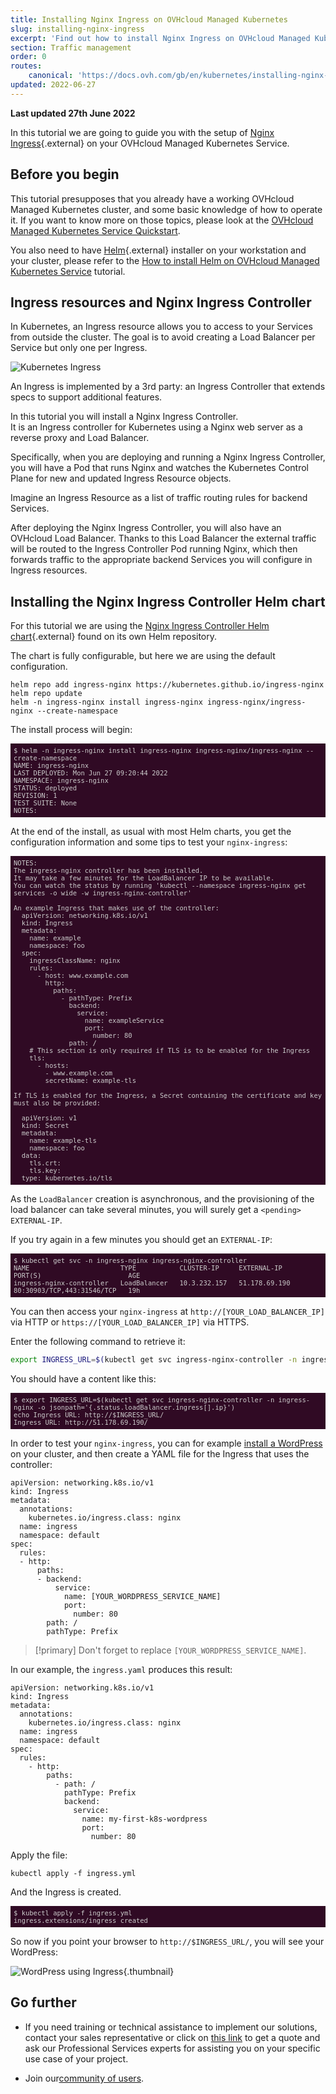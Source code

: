 ```yaml
---
title: Installing Nginx Ingress on OVHcloud Managed Kubernetes
slug: installing-nginx-ingress
excerpt: 'Find out how to install Nginx Ingress on OVHcloud Managed Kubernetes'
section: Traffic management
order: 0
routes:
    canonical: 'https://docs.ovh.com/gb/en/kubernetes/installing-nginx-ingress/'
updated: 2022-06-27
---
```


**Last updated 27th June 2022**

<style>
 pre {
     font-size: 14px;
 }
 pre.console {
   background-color: #300A24; 
   color: #ccc;
   font-family: monospace;
   padding: 5px;
   margin-bottom: 5px;
 }
 pre.console code {
   border: solid 0px transparent;
   font-family: monospace !important;
   font-size: 0.75em;
   color: #ccc;
 }
 .small {
     font-size: 0.75em;
 }
</style>


In this tutorial we are going to guide you with the setup of [Nginx Ingress](https://github.com/kubernetes/ingress-nginx){.external} on your OVHcloud Managed Kubernetes Service.


## Before you begin

This tutorial presupposes that you already have a working OVHcloud Managed Kubernetes cluster, and some basic knowledge of how to operate it. If you want to know more on those topics, please look at the [OVHcloud Managed Kubernetes Service Quickstart](../deploying-hello-world/).

You also need to have [Helm](https://docs.helm.sh/){.external} installer on your workstation and your cluster, please refer to the [How to install Helm on OVHcloud Managed Kubernetes Service](../installing-helm/) tutorial.

## Ingress resources and Nginx Ingress Controller

In Kubernetes, an Ingress resource allows you to access to your Services from outside the cluster. The goal is to avoid creating a Load Balancer per Service but only one per Ingress.

![Kubernetes Ingress](images/ingress.png)

An Ingress is implemented by a 3rd party: an Ingress Controller that extends specs to support additional features.

In this tutorial you will install a Nginx Ingress Controller.<br>
It is an Ingress controller for Kubernetes using a Nginx web server as a reverse proxy and Load Balancer.

Specifically, when you are deploying and running a Nginx Ingress Controller, you will have a Pod that runs Nginx and watches the Kubernetes Control Plane for new and updated Ingress Resource objects.

Imagine an Ingress Resource as a list of traffic routing rules for backend Services.

After deploying the Nginx Ingress Controller, you will also have an OVHcloud Load Balancer. Thanks to this Load Balancer the external traffic will be routed to the Ingress Controller Pod running Nginx, which then forwards traffic to the appropriate backend Services you will configure in Ingress resources.

## Installing the Nginx Ingress Controller Helm chart

For this tutorial we are using the [Nginx Ingress Controller  Helm chart](https://github.com/kubernetes/ingress-nginx/tree/master/charts/ingress-nginx){.external} found on its own Helm repository.

The chart is fully configurable, but here we are using the default configuration.


```
helm repo add ingress-nginx https://kubernetes.github.io/ingress-nginx
helm repo update
helm -n ingress-nginx install ingress-nginx ingress-nginx/ingress-nginx --create-namespace
```

The install process will begin:

<pre class="console"><code>$ helm -n ingress-nginx install ingress-nginx ingress-nginx/ingress-nginx --create-namespace
NAME: ingress-nginx
LAST DEPLOYED: Mon Jun 27 09:20:44 2022
NAMESPACE: ingress-nginx
STATUS: deployed
REVISION: 1
TEST SUITE: None
NOTES:
</code></pre>

At the end of the install, as usual with most Helm charts, you get the configuration information and some tips to
test your `nginx-ingress`:

<pre class="console"><code>NOTES:
The ingress-nginx controller has been installed.
It may take a few minutes for the LoadBalancer IP to be available.
You can watch the status by running 'kubectl --namespace ingress-nginx get services -o wide -w ingress-nginx-controller'

An example Ingress that makes use of the controller:
  apiVersion: networking.k8s.io/v1
  kind: Ingress
  metadata:
    name: example
    namespace: foo
  spec:
    ingressClassName: nginx
    rules:
      - host: www.example.com
        http:
          paths:
            - pathType: Prefix
              backend:
                service:
                  name: exampleService
                  port:
                    number: 80
              path: /
    # This section is only required if TLS is to be enabled for the Ingress
    tls:
      - hosts:
        - www.example.com
        secretName: example-tls

If TLS is enabled for the Ingress, a Secret containing the certificate and key must also be provided:

  apiVersion: v1
  kind: Secret
  metadata:
    name: example-tls
    namespace: foo
  data:
    tls.crt: <base64 encoded cert>
    tls.key: <base64 encoded key>
  type: kubernetes.io/tls
</code></pre>

As the `LoadBalancer` creation is asynchronous, and the provisioning of the load balancer can take several minutes, you will surely get a `<pending>` `EXTERNAL-IP`. 

If you try again in a few minutes you should get an `EXTERNAL-IP`:

<pre class="console"><code>$ kubectl get svc -n ingress-nginx ingress-nginx-controller
NAME                       TYPE           CLUSTER-IP     EXTERNAL-IP       PORT(S)                      AGE
ingress-nginx-controller   LoadBalancer   10.3.232.157   51.178.69.190   80:30903/TCP,443:31546/TCP   19h
</code></pre>

You can then access your `nginx-ingress` at `http://[YOUR_LOAD_BALANCER_IP]` via HTTP or `https://[YOUR_LOAD_BALANCER_IP]` via HTTPS.

Enter the following command to retrieve it:

```bash
export INGRESS_URL=$(kubectl get svc ingress-nginx-controller -n ingress-nginx -o jsonpath='{.status.loadBalancer.ingress[].ip}')
```

You should have a content like this:

<pre class="console"><code>$ export INGRESS_URL=$(kubectl get svc ingress-nginx-controller -n ingress-nginx -o jsonpath='{.status.loadBalancer.ingress[].ip}')
echo Ingress URL: http://$INGRESS_URL/
Ingress URL: http://51.178.69.190/
</code></pre>


In order to test your `nginx-ingress`, you can for example [install a WordPress](../installing-wordpress) on your cluster, and then create a YAML file for the Ingress that uses the controller:

```
apiVersion: networking.k8s.io/v1
kind: Ingress
metadata:
  annotations:
    kubernetes.io/ingress.class: nginx
  name: ingress
  namespace: default
spec:
  rules:
  - http:
      paths:
      - backend:
          service:
            name: [YOUR_WORDPRESS_SERVICE_NAME]
            port:
              number: 80
        path: /
        pathType: Prefix
```

> [!primary]
> Don't forget to replace `[YOUR_WORDPRESS_SERVICE_NAME]`.

In our example, the `ingress.yaml` produces this result:

```
apiVersion: networking.k8s.io/v1
kind: Ingress
metadata:
  annotations:
    kubernetes.io/ingress.class: nginx
  name: ingress
  namespace: default
spec:
  rules:
    - http:
        paths:
          - path: /
            pathType: Prefix
            backend:
              service:
                name: my-first-k8s-wordpress
                port:
                  number: 80
```

Apply the file:

```
kubectl apply -f ingress.yml
```

And the Ingress is created. 

<pre class="console"><code>$ kubectl apply -f ingress.yml 
ingress.extensions/ingress created
</code></pre>

So now if you point your browser to `http://$INGRESS_URL/`, you will see your WordPress:

![WordPress using Ingress](images/installing-ingress-01.png){.thumbnail}

## Go further

- If you need training or technical assistance to implement our solutions, contact your sales representative or click on [this link](https://www.ovhcloud.com/de/professional-services/) to get a quote and ask our Professional Services experts for assisting you on your specific use case of your project.

- Join our[community of users](https://community.ovh.com/en/).
